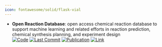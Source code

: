 ```yaml
---
icon: fontawesome/solid/flask-vial
---
```


- **Open Reaction Database**: open access chemical reaction database to support machine learning and related efforts in reaction prediction, chemical synthesis planning, and experiment design  
		[![Code](https://img.shields.io/github/stars/open-reaction-database/ord-schema?style=for-the-badge&logo=github)](https://github.com/open-reaction-database/ord-schema) [![Last Commit](https://img.shields.io/github/last-commit/open-reaction-database/ord-schema?style=for-the-badge&logo=github)](https://github.com/open-reaction-database/ord-schema) [![Publication](https://img.shields.io/badge/Publication-Citations:163-blue?style=for-the-badge&logo=bookstack)](https://doi.org/10.1021/jacs.1c09820) [![Link](https://img.shields.io/badge/Link-online-brightgreen?style=for-the-badge&logo=cachet&logoColor=65FF8F)](https://docs.open-reaction-database.org/en/latest/) 
